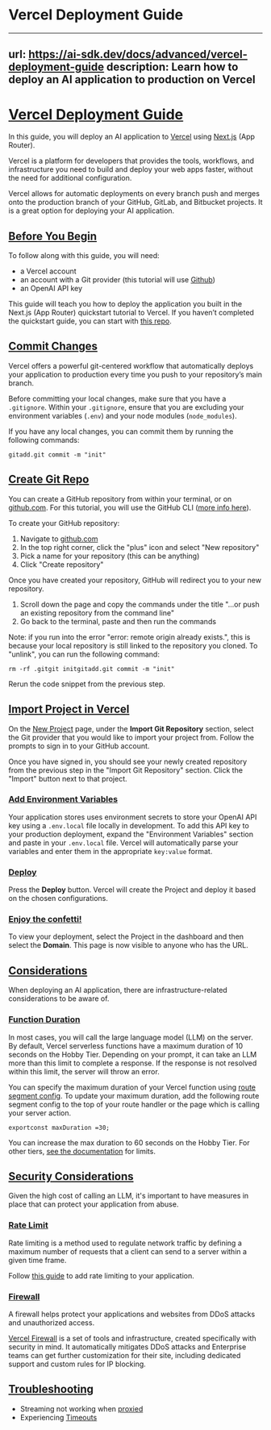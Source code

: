 # Vercel Deployment Guide


---
url: https://ai-sdk.dev/docs/advanced/vercel-deployment-guide
description: Learn how to deploy an AI application to production on Vercel
---


# [Vercel Deployment Guide](#vercel-deployment-guide)


In this guide, you will deploy an AI application to [Vercel](https://vercel.com) using [Next.js](https://nextjs.org) (App Router).

Vercel is a platform for developers that provides the tools, workflows, and infrastructure you need to build and deploy your web apps faster, without the need for additional configuration.

Vercel allows for automatic deployments on every branch push and merges onto the production branch of your GitHub, GitLab, and Bitbucket projects. It is a great option for deploying your AI application.


## [Before You Begin](#before-you-begin)


To follow along with this guide, you will need:

-   a Vercel account
-   an account with a Git provider (this tutorial will use [Github](https://github.com))
-   an OpenAI API key

This guide will teach you how to deploy the application you built in the Next.js (App Router) quickstart tutorial to Vercel. If you haven’t completed the quickstart guide, you can start with [this repo](https://github.com/vercel-labs/ai-sdk-deployment-guide).


## [Commit Changes](#commit-changes)


Vercel offers a powerful git-centered workflow that automatically deploys your application to production every time you push to your repository’s main branch.

Before committing your local changes, make sure that you have a `.gitignore`. Within your `.gitignore`, ensure that you are excluding your environment variables (`.env`) and your node modules (`node_modules`).

If you have any local changes, you can commit them by running the following commands:

```
gitadd.git commit -m "init"
```


## [Create Git Repo](#create-git-repo)


You can create a GitHub repository from within your terminal, or on [github.com](https://github.com/). For this tutorial, you will use the GitHub CLI ([more info here](https://cli.github.com/)).

To create your GitHub repository:

1.  Navigate to [github.com](http://github.com/)
2.  In the top right corner, click the "plus" icon and select "New repository"
3.  Pick a name for your repository (this can be anything)
4.  Click "Create repository"

Once you have created your repository, GitHub will redirect you to your new repository.

1.  Scroll down the page and copy the commands under the title "...or push an existing repository from the command line"
2.  Go back to the terminal, paste and then run the commands

Note: if you run into the error "error: remote origin already exists.", this is because your local repository is still linked to the repository you cloned. To "unlink", you can run the following command:

```
rm -rf .gitgit initgitadd.git commit -m "init"
```

Rerun the code snippet from the previous step.


## [Import Project in Vercel](#import-project-in-vercel)


On the [New Project](https://vercel.com/new) page, under the **Import Git Repository** section, select the Git provider that you would like to import your project from. Follow the prompts to sign in to your GitHub account.

Once you have signed in, you should see your newly created repository from the previous step in the "Import Git Repository" section. Click the "Import" button next to that project.


### [Add Environment Variables](#add-environment-variables)


Your application stores uses environment secrets to store your OpenAI API key using a `.env.local` file locally in development. To add this API key to your production deployment, expand the "Environment Variables" section and paste in your `.env.local` file. Vercel will automatically parse your variables and enter them in the appropriate `key:value` format.


### [Deploy](#deploy)


Press the **Deploy** button. Vercel will create the Project and deploy it based on the chosen configurations.


### [Enjoy the confetti!](#enjoy-the-confetti)


To view your deployment, select the Project in the dashboard and then select the **Domain**. This page is now visible to anyone who has the URL.


## [Considerations](#considerations)


When deploying an AI application, there are infrastructure-related considerations to be aware of.


### [Function Duration](#function-duration)


In most cases, you will call the large language model (LLM) on the server. By default, Vercel serverless functions have a maximum duration of 10 seconds on the Hobby Tier. Depending on your prompt, it can take an LLM more than this limit to complete a response. If the response is not resolved within this limit, the server will throw an error.

You can specify the maximum duration of your Vercel function using [route segment config](https://nextjs.org/docs/app/api-reference/file-conventions/route-segment-config). To update your maximum duration, add the following route segment config to the top of your route handler or the page which is calling your server action.

```
exportconst maxDuration =30;
```

You can increase the max duration to 60 seconds on the Hobby Tier. For other tiers, [see the documentation](https://vercel.com/docs/functions/runtimes#max-duration) for limits.


## [Security Considerations](#security-considerations)


Given the high cost of calling an LLM, it's important to have measures in place that can protect your application from abuse.


### [Rate Limit](#rate-limit)


Rate limiting is a method used to regulate network traffic by defining a maximum number of requests that a client can send to a server within a given time frame.

Follow [this guide](https://vercel.com/guides/securing-ai-app-rate-limiting) to add rate limiting to your application.


### [Firewall](#firewall)


A firewall helps protect your applications and websites from DDoS attacks and unauthorized access.

[Vercel Firewall](https://vercel.com/docs/security/vercel-firewall) is a set of tools and infrastructure, created specifically with security in mind. It automatically mitigates DDoS attacks and Enterprise teams can get further customization for their site, including dedicated support and custom rules for IP blocking.


## [Troubleshooting](#troubleshooting)


-   Streaming not working when [proxied](/docs/troubleshooting/streaming-not-working-when-proxied)
-   Experiencing [Timeouts](/docs/troubleshooting/timeout-on-vercel)
